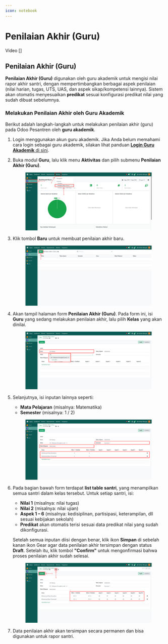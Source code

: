 ```yaml
---
icon: notebook
---
```


# Penilaian Akhir (Guru)

Video \[]

## Penilaian Akhir (Guru)

**Penilaian Akhir (Guru)** digunakan oleh guru akademik untuk mengisi nilai rapor akhir santri, dengan mempertimbangkan berbagai aspek penilaian (nilai harian, tugas, UTS, UAS, dan aspek sikap/kompetensi lainnya). Sistem akan otomatis menyesuaikan **predikat** sesuai konfigurasi predikat nilai yang sudah dibuat sebelumnya.

### Melakukan Penilaian Akhir oleh Guru Akademik

Berikut adalah langkah-langkah untuk melakukan penilaian akhir (guru) pada Odoo Pesantren oleh **guru akademik**.

1. Login menggunakan akun guru akademik. Jika Anda belum memahami cara login sebagai guru akademik, silakan lihat panduan [**Login Guru Akademik** di sini](../../../setup-and-konfigurasi/role-and-hak-akses-pengguna/panduan-login/login-guru.md).
2.  Buka modul **Guru**, lalu klik menu **Aktivitas** dan pilih submenu **Penilaian Akhir (Guru)**.

    <figure><img src="../../../.gitbook/assets/images-461.png" alt=""><figcaption></figcaption></figure>


3.  Klik tombol **Baru** untuk membuat penilaian akhir baru.

    <figure><img src="../../../.gitbook/assets/images-462.png" alt=""><figcaption></figcaption></figure>


4.  Akan tampil halaman form **Penilaian Akhir (Guru)**. Pada form ini, isi **Guru** yang sedang melakukan penilaian akhir, lalu pilih **Kelas** yang akan dinilai.

    <figure><img src="../../../.gitbook/assets/images-463.png" alt=""><figcaption></figcaption></figure>


5.  Selanjutnya, isi inputan lainnya seperti:

    * **Mata Pelajaran** (misalnya: Matematika)
    * **Semester** (misalnya: 1 / 2)

    <figure><img src="../../../.gitbook/assets/images-464.png" alt=""><figcaption></figcaption></figure>


6.  Pada bagian bawah form terdapat **list table santri**, yang menampilkan semua santri dalam kelas tersebut. Untuk setiap santri, isi:

    * **Nilai 1** (misalnya: nilai tugas)
    * **Nilai 2** (misalnya: nilai ujian)
    * **Aspek 1 – 6** (misalnya: kedisiplinan, partisipasi, keterampilan, dll sesuai kebijakan sekolah)
    * **Predikat** akan otomatis terisi sesuai data predikat nilai yang sudah dikonfigurasi.

    Setelah semua inputan diisi dengan benar, klik ikon **Simpan** di sebelah kanan ikon Gear agar data penilaian akhir tersimpan dengan status **Draft**. Setelah itu, klik tombol **"Confirm"** untuk mengonfirmasi bahwa proses penilaian akhir sudah selesai.

    <figure><img src="../../../.gitbook/assets/images-465.png" alt=""><figcaption></figcaption></figure>


7. Data penilaian akhir akan tersimpan secara permanen dan bisa digunakan untuk rapor santri.
